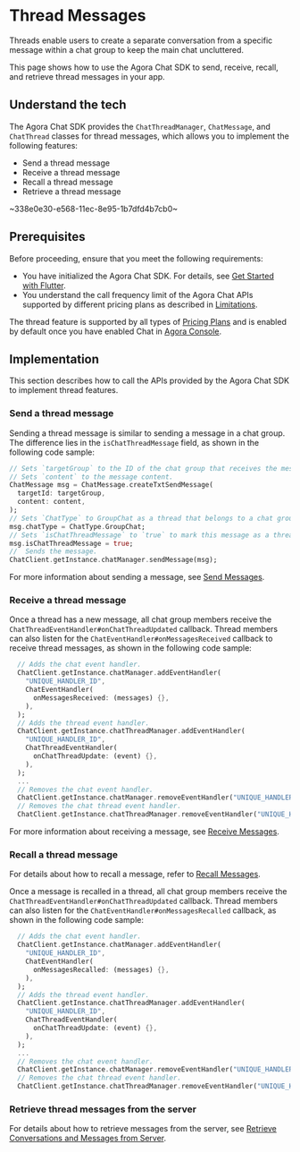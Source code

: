 # Thread Messages

Threads enable users to create a separate conversation from a specific message within a chat group to keep the main chat uncluttered.

This page shows how to use the Agora Chat SDK to send, receive, recall, and retrieve thread messages in your app.

## Understand the tech

The Agora Chat SDK provides the `ChatThreadManager`, `ChatMessage`, and `ChatThread` classes for thread messages, which allows you to implement the following features:

- Send a thread message
- Receive a thread message
- Recall a thread message
- Retrieve a thread message

~338e0e30-e568-11ec-8e95-1b7dfd4b7cb0~

## Prerequisites

Before proceeding, ensure that you meet the following requirements:

- You have initialized the Agora Chat SDK. For details, see [Get Started with Flutter](./agora_chat_get_started_flutter).
- You understand the call frequency limit of the Agora Chat APIs supported by different pricing plans as described in [Limitations](./agora_chat_limitation).

<div class="alert info">The thread feature is supported by all types of <a href="https://docs.agora.io/en/agora-chat/agora_chat_plan">Pricing Plans</a> and is enabled by default once you have enabled Chat in <a href="https://console.agora.io/">Agora Console</a>.</div>

## Implementation

This section describes how to call the APIs provided by the Agora Chat SDK to implement thread features.

### Send a thread message

Sending a thread message is similar to sending a message in a chat group. The difference lies in the `isChatThreadMessage` field, as shown in the following code sample:

```dart
// Sets `targetGroup` to the ID of the chat group that receives the message.
// Sets `content` to the message content.
ChatMessage msg = ChatMessage.createTxtSendMessage(
  targetId: targetGroup,
  content: content,
);
// Sets `ChatType` to GroupChat as a thread that belongs to a chat group.
msg.chatType = ChatType.GroupChat;
// Sets `isChatThreadMessage` to `true` to mark this message as a thread message.
msg.isChatThreadMessage = true;
//  Sends the message.
ChatClient.getInstance.chatManager.sendMessage(msg);
```

For more information about sending a message, see [Send Messages](./agora_chat_send_receive_message_flutter#send-a-message).

### Receive a thread message

Once a thread has a new message, all chat group members receive the `ChatThreadEventHandler#onChatThreadUpdated` callback. Thread members can also listen for the `ChatEventHandler#onMessagesReceived` callback to receive thread messages, as shown in the following code sample:

```dart
  // Adds the chat event handler.
  ChatClient.getInstance.chatManager.addEventHandler(
    "UNIQUE_HANDLER_ID",
    ChatEventHandler(
      onMessagesReceived: (messages) {},
    ),
  );
  // Adds the thread event handler.
  ChatClient.getInstance.chatThreadManager.addEventHandler(
    "UNIQUE_HANDLER_ID",
    ChatThreadEventHandler(
      onChatThreadUpdate: (event) {},
    ),
  );
  ...
  // Removes the chat event handler.
  ChatClient.getInstance.chatManager.removeEventHandler("UNIQUE_HANDLER_ID");
  // Removes the chat thread event handler.
  ChatClient.getInstance.chatThreadManager.removeEventHandler("UNIQUE_HANDLER_ID");
```

For more information about receiving a message, see [Receive Messages](./agora_chat_send_receive_message_flutter#receive-the-message).

### Recall a thread message

For details about how to recall a message, refer to [Recall Messages](./agora_chat_send_receive_message_flutter#recall-a-message).

Once a message is recalled in a thread, all chat group members receive the `ChatThreadEventHandler#onChatThreadUpdated` callback. Thread members can also listen for the `ChatEventHandler#onMessagesRecalled` callback, as shown in the following code sample:

```dart
  // Adds the chat event handler.
  ChatClient.getInstance.chatManager.addEventHandler(
    "UNIQUE_HANDLER_ID",
    ChatEventHandler(
      onMessagesRecalled: (messages) {},
    ),
  );
  // Adds the thread event handler.
  ChatClient.getInstance.chatThreadManager.addEventHandler(
    "UNIQUE_HANDLER_ID",
    ChatThreadEventHandler(
      onChatThreadUpdate: (event) {},
    ),
  );
  ...
  // Removes the chat event handler.
  ChatClient.getInstance.chatManager.removeEventHandler("UNIQUE_HANDLER_ID");
  // Removes the chat thread event handler.
  ChatClient.getInstance.chatThreadManager.removeEventHandler("UNIQUE_HANDLER_ID");
```

### Retrieve thread messages from the server

For details about how to retrieve messages from the server, see [Retrieve Conversations and Messages from Server](./agora_chat_retrieve_message_flutter).
